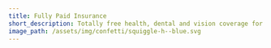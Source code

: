 ```yaml
---
title: Fully Paid Insurance
short_description: Totally free health, dental and vision coverage for employees.
image_path: /assets/img/confetti/squiggle-h--blue.svg
---
```

